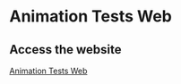 # Animation Tests Web

## Access the website
[Animation Tests Web](https://mariovilladangos.github.io/Animation-Tests-Web/)
